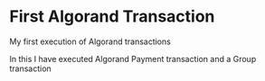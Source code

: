 # First Algorand Transaction

My first execution of Algorand transactions

In this I have executed Algorand Payment transaction and a Group transaction
